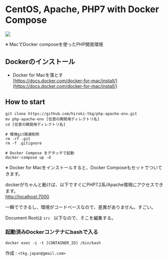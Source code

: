 # CentOS, Apache, PHP7 with Docker Compose

![](http://sheershoff.ru/wp-content/uploads/2018/01/docker-php-640x276.png)

※ MacでDocker composeを使ったPHP開発環境  
  
## Dockerのインストール
- Docker for Macを落とす  
[https://docs.docker.com/docker-for-mac/install/](https://docs.docker.com/docker-for-mac/install/)
  

## How to start 

```
git clone https://github.com/hiroki-tkg/php-apache-env.git
mv php-apache-env [任意の開発用ディレクトリ名] 
cd [任意の開発用ディレクトリ名]

# 環境git関連削除
rm -rf .git
rm -f .gitignore

# Docker Compose をデタッチで起動
docker-compose up -d 
```
※ Docker for Macをインストールすると、Docker Composeもセットでついてきます。

dockerがちゃんと動けば、以下ですぐにPHP7.2系/Apache環境にアクセスできます。  
[http://localhost:7000](http://localhost:7000)

一瞬でできるし、環境がコードベースなので、差異がありません。すごい。


Document Rootは  `src ` 以下なので、そこを編集する。

### 起動済みDockerコンテナにbashで入る
```
docker exec -i -t [CONTAINER_ID] /bin/bash
```


作成 : `<tkg.japan@gmail.com>`  


